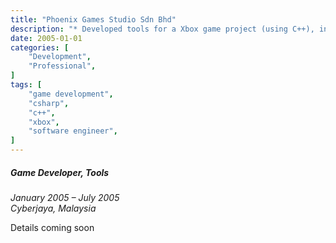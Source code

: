 ```yaml
---
title: "Phoenix Games Studio Sdn Bhd"
description: "* Developed tools for a Xbox game project (using C++), in which these tools were meant for developers to utilize in enhancing the game."
date: 2005-01-01
categories: [
    "Development",
    "Professional",
]
tags: [
    "game development",
    "csharp",
    "c++",
    "xbox",
    "software engineer",
]
---
```


##### Game Developer, Tools
*January 2005 – July 2005*  
*Cyberjaya, Malaysia*

Details coming soon